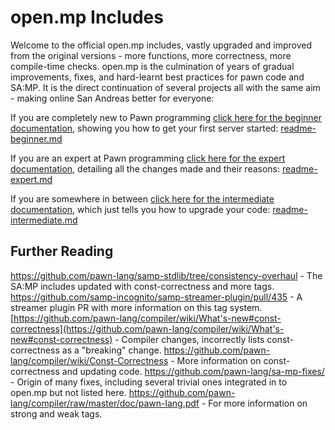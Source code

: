  open.mp Includes
==================

Welcome to the official open.mp includes, vastly upgraded and improved from the original versions - more functions, more correctness, more compile-time checks.  open.mp is the culmination of years of gradual improvements, fixes, and hard-learnt best practices for pawn code and SA:MP.  It is the direct continuation of several projects all with the same aim - making online San Andreas better for everyone:

If you are completely new to Pawn programming [click here for the beginner documentation](/documentation/readme-beginner.md), showing you how to get your first server started: [readme-beginner.md](/documentation/readme-beginner.md)

If you are an expert at Pawn programming [click here for the expert documentation](/documentation/readme-expert.md), detailing all the changes made and their reasons:  [readme-expert.md](/documentation/readme-expert.md)

If you are somewhere in between [click here for the intermediate documentation](/documentation/readme-intermediate.md), which just tells you how to upgrade your code:  [readme-intermediate.md](/documentation/readme-intermediate.md)

 Further Reading
-----------------

https://github.com/pawn-lang/samp-stdlib/tree/consistency-overhaul - The SA:MP includes updated with const-correctness and more tags.
https://github.com/samp-incognito/samp-streamer-plugin/pull/435 - A streamer plugin PR with more information on this tag system.
[https://github.com/pawn-lang/compiler/wiki/What's-new#const-correctness](https://github.com/pawn-lang/compiler/wiki/What's-new#const-correctness) - Compiler changes, incorrectly lists const-correctness as a "breaking" change.
https://github.com/pawn-lang/compiler/wiki/Const-Correctness - More information on const-correctness and updating code.
https://github.com/pawn-lang/sa-mp-fixes/ - Origin of many fixes, including several trivial ones integrated in to open.mp but not listed here.
https://github.com/pawn-lang/compiler/raw/master/doc/pawn-lang.pdf - For more information on strong and weak tags.

